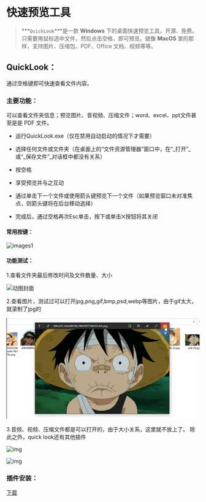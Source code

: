 # 快速预览工具

> ***`QuickLook`***是一款 **Windows** 下的桌面快速预览工具，开源、免费。只需要用鼠标选中文件，然后点击空格，即可预览。就像 **MacOS** 里的那样，支持图片、压缩包、PDF、Office 文档、视频等等。

## QuickLook：

通过空格键即可快速查看文件内容。

### 主要功能：

可以查看文件夹信息；预览图片、音视频、压缩文件；word、excel、ppt文件甚至是是 PDF 文件。

- 运行QuickLook.exe（仅在禁用自动启动的情况下才需要） 

- 选择任何文件或文件夹（在桌面上的“文件资源管理器”窗口中，在“_打开”_或“_保存文件”_对话框中都没有关系）  

- 按空格 

- 享受预览并与之互动 

- 通过单击下一个文件或使用箭头键预览下一个文件（如果预览窗口未对准焦点，则箭头键将在后台移动选择）

- 完成后，通过空格再次Esc单击，按下或单击⨉按钮将其关闭

#### 常用按键：

![images1](https://pic2.zhimg.com/80/v2-909626e146440869212e0032c9b8a6f9_720w.webp)

#### 功能测试： 

1.查看文件夹最后修改时间及文件数量、大小 

![动图封面](https://pic2.zhimg.com/v2-954363013357bea30d9b10333c0ade41_b.jpg)

2.查看图片，测试过可以打开jpg,png,gif,bmp,psd,webp等图片，由于gif太大，就录制了jpg的 

![image-20221021162804773](https://raw.githubusercontent.com/12cjn/lizituchuang/main/img/202210211628489.png)

3.音频、视频、压缩文件都是可以打开的，由于大小关系，这里就不放上了。 除此之外，quick look还有其他插件

![img](https://pic2.zhimg.com/80/v2-f3290b5b7a60668cf085d8ad858f1cad_720w.webp)

![img](https://pic1.zhimg.com/80/v2-21e1832b1f30979082da6cb0886e0104_720w.webp)

### 插件安装：

[下载](http://117.50.184.32:5212/s/GeuY)







  
